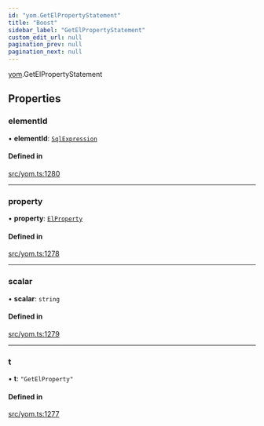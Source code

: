 ```yaml
---
id: "yom.GetElPropertyStatement"
title: "Boost"
sidebar_label: "GetElPropertyStatement"
custom_edit_url: null
pagination_prev: null
pagination_next: null
---
```


[yom](../namespaces/yom.md).GetElPropertyStatement

## Properties

### elementId

• **elementId**: [`SqlExpression`](../namespaces/yom.md#sqlexpression)

#### Defined in

[src/yom.ts:1280](https://github.com/yolmio/boost/blob/b239488/src/yom.ts#L1280)

___

### property

• **property**: [`ElProperty`](../namespaces/yom.md#elproperty)

#### Defined in

[src/yom.ts:1278](https://github.com/yolmio/boost/blob/b239488/src/yom.ts#L1278)

___

### scalar

• **scalar**: `string`

#### Defined in

[src/yom.ts:1279](https://github.com/yolmio/boost/blob/b239488/src/yom.ts#L1279)

___

### t

• **t**: ``"GetElProperty"``

#### Defined in

[src/yom.ts:1277](https://github.com/yolmio/boost/blob/b239488/src/yom.ts#L1277)
